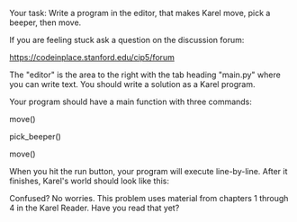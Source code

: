 Your task: Write a program in the editor, that makes Karel move, pick a beeper, then move.



If you are feeling stuck ask a question on the discussion forum:

https://codeinplace.stanford.edu/cip5/forum



The "editor" is the area to the right with the tab heading "main.py" where you can write text. You should write a solution as a Karel program.



Your program should have a main function with three commands:





move()



pick_beeper()



move()

When you hit the run button, your program will execute line-by-line. After it finishes, Karel's world should look like this:





Confused? No worries. This problem uses material from chapters 1 through 4 in the Karel Reader. Have you read that yet?
